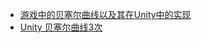 * [游戏中的贝塞尔曲线以及其在Unity中的实现](https://cloud.tencent.com/developer/article/1335554)
* [Unity 贝塞尔曲线3次](https://blog.csdn.net/u014361280/article/details/103871840)